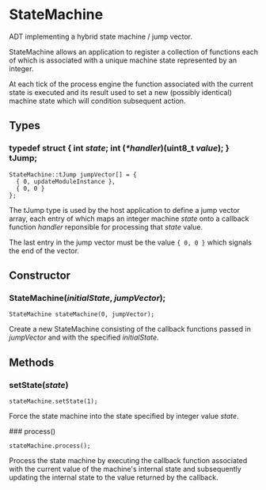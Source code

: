 # StateMachine

ADT implementing a hybrid state machine / jump vector.

StateMachine allows an application to register a collection of
functions each of which is associated with a unique machine state
represented by an integer.

At each tick of the process engine the function associated with
the current state is executed and its result used to set a new
(possibly identical) machine state which will condition subsequent
action.

## Types

### typedef struct { int _state_; int (_*handler_)(uint8_t _value_); } tJump;
```
StateMachine::tJump jumpVector[] = {
  { 0, updateModuleInstance },
  { 0, 0 }
};
```
The tJump type is used by the host application to define a jump vector
array, each entry of which maps an integer machine *state* onto a
callback function *handler* reponsible for processing that *state* value.

The last entry in the jump vector must be the value ```{ 0, 0 }``` which
signals the end of the vector.

## Constructor

### StateMachine(*initialState*, *jumpVector*);
```
StateMachine stateMachine(0, jumpVector);
```
Create a new StateMachine consisting of the callback functions passed
in *jumpVector* and with the specified *initialState*.

## Methods

### setState(*state*)
```
stateMachine.setState(1);
```
Force the state machine into the state specified by integer value
*state*.

### process()
```
stateMachine.process();
```
Process the state machine by executing the callback function associated
with the current value of the machine's internal state and subsequently
updating the internal state to the value returned by the callback. 
